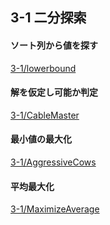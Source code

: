 ## 3-1 二分探索
#### ソート列から値を探す
[3-1/lowerbound](https://github.com/suigingin/Algorithm/tree/master/library/AntBook/Chapter3/3-1/lower_bound)
#### 解を仮定し可能か判定
[3-1/CableMaster](https://github.com/suigingin/Algorithm/blob/master/library/AntBook/Chapter3/3-1/CableMaster)
#### 最小値の最大化
[3-1/AggressiveCows](https://github.com/suigingin/Algorithm/blob/master/library/AntBook/Chapter3/3-1/AggressiveCows)
#### 平均最大化
[3-1/MaximizeAverage](https://github.com/suigingin/Algorithm/tree/master/library/AntBook/Chapter3/3-1/MaximizeAverage)
